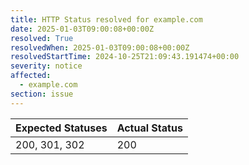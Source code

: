 ```yaml
---
title: HTTP Status resolved for example.com
date: 2025-01-03T09:00:08+00:00Z
resolved: True
resolvedWhen: 2025-01-03T09:00:08+00:00Z
resolvedStartTime: 2024-10-25T21:09:43.191474+00:00
severity: notice
affected:
  - example.com
section: issue
---
```


| Expected Statuses | Actual Status  |
|-------------------|----------------|
| 200, 301, 302 | 200 |
